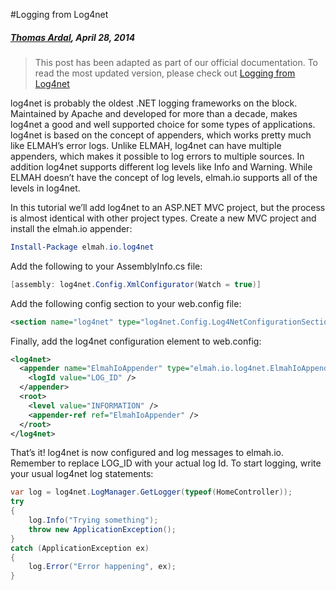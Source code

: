 #Logging from Log4net##### [Thomas Ardal](http://elmah.io/about/), April 28, 2014> This post has been adapted as part of our official documentation. To read the most updated version, please check out [Logging from Log4net](http://docs.elmah.io/logging-to-elmah-io-from-log4net/)log4net is probably the oldest .NET logging frameworks on the block. Maintained by Apache and developed for more than a decade, makes log4net a good and well supported choice for some types of applications. log4net is based on the concept of appenders, which works pretty much like ELMAH’s error logs. Unlike ELMAH, log4net can have multiple appenders, which makes it possible to log errors to multiple sources. In addition log4net supports different log levels like Info and Warning. While ELMAH doesn’t have the concept of log levels, elmah.io supports all of the levels in log4net.In this tutorial we’ll add log4net to an ASP.NET MVC project, but the process is almost identical with other project types. Create a new MVC project and install the elmah.io appender:```powershellInstall-Package elmah.io.log4net```Add the following to your AssemblyInfo.cs file:```csharp[assembly: log4net.Config.XmlConfigurator(Watch = true)]```Add the following config section to your web.config file:```xml<section name="log4net" type="log4net.Config.Log4NetConfigurationSectionHandler, log4net" />```Finally, add the log4net configuration element to web.config:```xml<log4net>  <appender name="ElmahIoAppender" type="elmah.io.log4net.ElmahIoAppender, elmah.io.log4net">    <logId value="LOG_ID" />  </appender>  <root>    <level value="INFORMATION" />    <appender-ref ref="ElmahIoAppender" />  </root></log4net>```That’s it! log4net is now configured and log messages to elmah.io. Remember to replace LOG_ID with your actual log Id. To start logging, write your usual log4net log statements:```csharpvar log = log4net.LogManager.GetLogger(typeof(HomeController));try{    log.Info("Trying something");    throw new ApplicationException();}catch (ApplicationException ex){    log.Error("Error happening", ex);}```